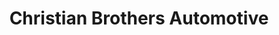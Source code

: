 ---
title: "Christian Brothers Automotive"
url: /meridian/christian-brothers-automotive/
shop: car repair
---